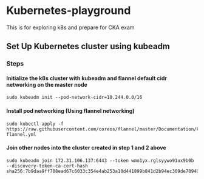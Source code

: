 # Kubernetes-playground
This is for exploring k8s and prepare for CKA exam

## Set Up Kubernetes cluster using kubeadm

### Steps

#### Initialize the k8s cluster with kubeadm and flannel default cidr networking on the master node

    sudo kubeadm init --pod-network-cidr=10.244.0.0/16
	
#### Install pod networking	(Using flannel networking)
    sudo kubectl apply -f https://raw.githubusercontent.com/coreos/flannel/master/Documentation/kube-flannel.yml

#### Join other nodes into the cluster created in step 1 and 2 above
    sudo kubeadm join 172.31.106.137:6443 --token wmo1yx.rglsyywo91ux9b0b --discovery-token-ca-cert-hash sha256:7b9daa9ff708ead67c6033c354e4ab253a10d441899b841d2b94ec309de70940
	
	